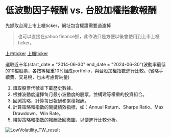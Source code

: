 # 低波動因子報酬 vs. 台股加權指數報酬

先抓取台灣上市上櫃ticker，網址包含權證需要過濾掉
> 也可以直接在yahoo finance抓，此作法只是方便以後會使用到上市上櫃ticker。
> 
[上市ticker](https://isin.twse.com.tw/isin/C_public.jsp?strMode=2)
[上櫃ticker](https://isin.twse.com.tw/isin/C_public.jsp?strMode=4)

選取近十年(start_date = "2014-06-30" end_date = "2024-06-30")波動率最低的10檔股票，各按等權重10%組成portfolio，與台股加權指數進行比較。(省略手續費、交易稅，也未考慮胃納量)
1. 讀取股票代號並下載歷史數據。
2. 根據波動度選擇每月最小波動度的股票，並構建等權重的投資組合。
3. 回測策略，計算每日報酬和累積報酬。
4. 計算策略和指數的關鍵績效指標，如：Annual Return、Sharpe Ratio、Max Drawdown、Win Rate。
5. 繪製策略和指數的報酬及回撤圖，以便進行比較分析。

![LowVolatility_TW_result](https://github.com/user-attachments/assets/86cedaaf-a0d7-433d-bdde-eca555b02096)

